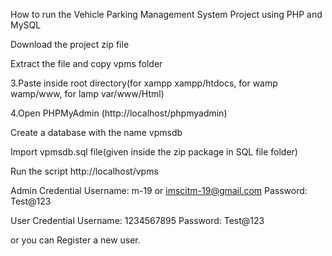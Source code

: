 How to run the Vehicle Parking Management System Project using PHP and MySQL

Download the project zip file

Extract the file and copy vpms folder

3.Paste inside root directory(for xampp xampp/htdocs, for wamp wamp/www, for lamp var/www/Html)

4.Open PHPMyAdmin (http://localhost/phpmyadmin)

Create a database with the name vpmsdb

Import vpmsdb.sql file(given inside the zip package in SQL file folder)

Run the script http://localhost/vpms

Admin Credential Username: m-19 or imscitm-19@gmail.com Password: Test@123

User Credential Username: 1234567895 Password: Test@123

or you can Register a new user.
